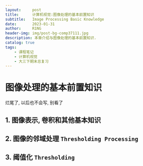 ```yaml
---
layout:     post
title:      计算机视觉:图像处理的基本前置知识
subtitle:   Image Processing Basic Knowledge
date:       2023-01-31
author:     R1NG
header-img: img/post-bg-comp37111.jpg
description: 本章介绍与图像处理的基本前置知识. 
catalog: true
tags:
    - 课程笔记
    - 计算机视觉
    - 大三下期末总复习
---
```



# 图像处理的基本前置知识

烂尾了, 以后也不会写, 别看了

## 1. 图像表示, 卷积和其他基本知识


## 2. 图像的邻域处理 `Thresholding Processing`


## 3. 阈值化 `Thresholding`


